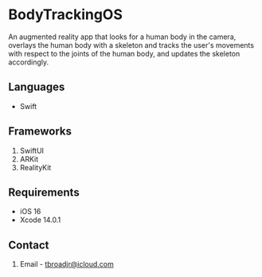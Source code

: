 # BodyTrackingOS
An augmented reality app that looks for a human body in the camera, overlays the human body with a skeleton and tracks the user's movements with respect to the joints of the human body, and updates the skeleton accordingly.   

## Languages 
  - Swift
  
## Frameworks
1. SwiftUI
2. ARKit
3. RealityKit

## Requirements
- iOS 16
- Xcode 14.0.1

## Contact
1. Email - tbroadjr@icloud.com
